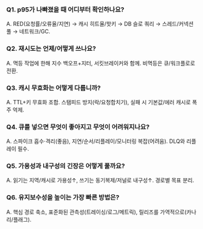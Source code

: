 ### Q1. p95가 나빠졌을 때 어디부터 확인하나요?
A. RED(요청률/오류율/지연) → 캐시 히트율/핫키 → DB 슬로 쿼리 → 스레드/커넥션 풀 → 네트워크/GC.

### Q2. 재시도는 언제/어떻게 쓰나요?
A. 멱등 작업에 한해 지수 백오프+지터, 서킷브레이커와 함께. 비멱등은 큐/워크플로로 전환.

### Q3. 캐시 무효화는 어떻게 다룹니까?
A. TTL+키 무효화 조합. 스탬피드 방지(락/요청합치기), 실패 시 기본값/에러 캐시로 폭주 억제.

### Q4. 큐를 넣으면 무엇이 좋아지고 무엇이 어려워지나요?
A. 스파이크 흡수·격리(좋음), 지연/순서/리플레이/모니터링 복잡(어려움). DLQ와 리플레이 필수.

### Q5. 가용성과 내구성의 긴장은 어떻게 풀까요?
A. 읽기는 지역/캐시로 가용성↑, 쓰기는 동기복제/저널로 내구성↑. 경로별 목표 분리.

### Q6. 유지보수성을 높이는 가장 빠른 방법은?
A. 핵심 경로 축소, 표준화된 관측성(트레이싱/로그/메트릭), 릴리즈를 가역적으로(카나리/플래그).
